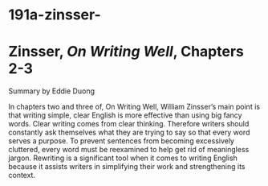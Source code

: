 191a-zinsser-
============
# Zinsser, _On Writing Well_, Chapters 2-3

Summary by Eddie Duong

In chapters two and three of, On Writing Well, William Zinsser’s main point is that writing simple, clear English is more effective than using big fancy words. Clear writing comes from clear thinking. Therefore writers should constantly ask themselves what they are trying to say so that every word serves a purpose. To prevent sentences from becoming excessively cluttered, every word must be reexamined to help get rid of meaningless jargon. Rewriting is a significant tool when it comes to writing English because it assists writers in simplifying their work and strengthening its context. 
